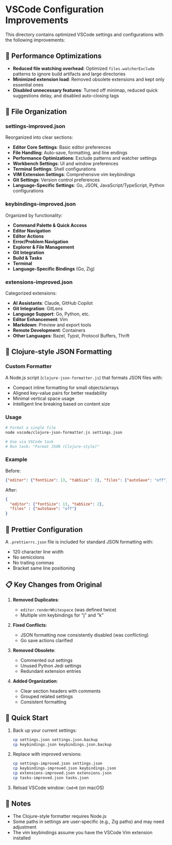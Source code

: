 # VSCode Configuration Improvements

This directory contains optimized VSCode settings and configurations with the following improvements:

## 🚀 Performance Optimizations

- **Reduced file watching overhead**: Optimized `files.watcherExclude` patterns to ignore build artifacts and large directories
- **Minimized extension load**: Removed obsolete extensions and kept only essential ones
- **Disabled unnecessary features**: Turned off minimap, reduced quick suggestions delay, and disabled auto-closing tags

## 📁 File Organization

### settings-improved.json
Reorganized into clear sections:
- **Editor Core Settings**: Basic editor preferences
- **File Handling**: Auto-save, formatting, and line endings
- **Performance Optimizations**: Exclude patterns and watcher settings
- **Workbench Settings**: UI and window preferences
- **Terminal Settings**: Shell configurations
- **VIM Extension Settings**: Comprehensive vim keybindings
- **Git Settings**: Version control preferences
- **Language-Specific Settings**: Go, JSON, JavaScript/TypeScript, Python configurations

### keybindings-improved.json
Organized by functionality:
- **Command Palette & Quick Access**
- **Editor Navigation**
- **Editor Actions**
- **Error/Problem Navigation**
- **Explorer & File Management**
- **Git Integration**
- **Build & Tasks**
- **Terminal**
- **Language-Specific Bindings** (Go, Zig)

### extensions-improved.json
Categorized extensions:
- **AI Assistants**: Claude, GitHub Copilot
- **Git Integration**: GitLens
- **Language Support**: Go, Python, etc.
- **Editor Enhancement**: Vim
- **Markdown**: Preview and export tools
- **Remote Development**: Containers
- **Other Languages**: Bazel, Typst, Protocol Buffers, Thrift

## 🎨 Clojure-style JSON Formatting

### Custom Formatter
A Node.js script (`clojure-json-formatter.js`) that formats JSON files with:
- Compact inline formatting for small objects/arrays
- Aligned key-value pairs for better readability
- Minimal vertical space usage
- Intelligent line breaking based on content size

### Usage
```bash
# Format a single file
node vscode/clojure-json-formatter.js settings.json

# Use via VSCode task
# Run task: "Format JSON (Clojure-style)"
```

### Example
Before:
```json
{"editor": {"fontSize": 13, "tabSize": 2}, "files": {"autoSave": "off"}}
```

After:
```json
{
  "editor": {"fontSize": 13, "tabSize": 2},
  "files" : {"autoSave": "off"}
}
```

## 🔧 Prettier Configuration

A `.prettierrc.json` file is included for standard JSON formatting with:
- 120 character line width
- No semicolons
- No trailing commas
- Bracket same line positioning

## 📋 Key Changes from Original

1. **Removed Duplicates**:
   - `editor.renderWhitespace` (was defined twice)
   - Multiple vim keybindings for "j" and "k"

2. **Fixed Conflicts**:
   - JSON formatting now consistently disabled (was conflicting)
   - Go save actions clarified

3. **Removed Obsolete**:
   - Commented out settings
   - Unused Python Jedi settings
   - Redundant extension entries

4. **Added Organization**:
   - Clear section headers with comments
   - Grouped related settings
   - Consistent formatting

## 🚀 Quick Start

1. Back up your current settings:
   ```bash
   cp settings.json settings.json.backup
   cp keybindings.json keybindings.json.backup
   ```

2. Replace with improved versions:
   ```bash
   cp settings-improved.json settings.json
   cp keybindings-improved.json keybindings.json
   cp extensions-improved.json extensions.json
   cp tasks-improved.json tasks.json
   ```

3. Reload VSCode window: `Cmd+R` (on macOS)

## 📝 Notes

- The Clojure-style formatter requires Node.js
- Some paths in settings are user-specific (e.g., Zig paths) and may need adjustment
- The vim keybindings assume you have the VSCode Vim extension installed